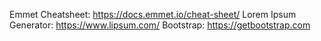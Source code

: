 Emmet Cheatsheet: https://docs.emmet.io/cheat-sheet/
Lorem Ipsum Generator: https://www.lipsum.com/
Bootstrap: https://getbootstrap.com

